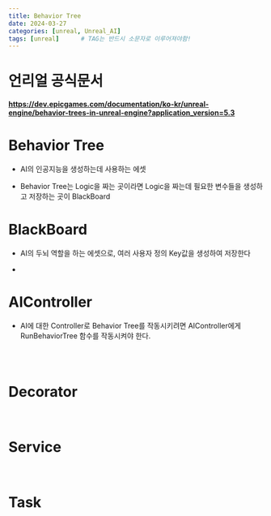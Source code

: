 ```yaml
---
title: Behavior Tree
date: 2024-03-27
categories: [unreal, Unreal_AI]
tags: [unreal]		# TAG는 반드시 소문자로 이루어져야함!
---
```


# 언리얼 공식문서

**https://dev.epicgames.com/documentation/ko-kr/unreal-engine/behavior-trees-in-unreal-engine?application_version=5.3**

# Behavior Tree

* AI의 인공지능을 생성하는데 사용하는 에셋

* Behavior Tree는 Logic을 짜는 곳이라면 Logic을 짜는데 필요한 변수들을 생성하고 저장하는 곳이 BlackBoard


# **BlackBoard**

* AI의 두뇌 역할을 하는 에셋으로, 여러 사용자 정의 Key값을 생성하여 저장한다

* 

# **AIController**

* AI에 대한 Controller로 Behavior Tree를 작동시키려면 AIController에게 RunBehaviorTree 함수를 작동시켜야 한다.

```c++

```

<br>

# **Decorator**


<br>

# **Service**


<br>

# **Task**
